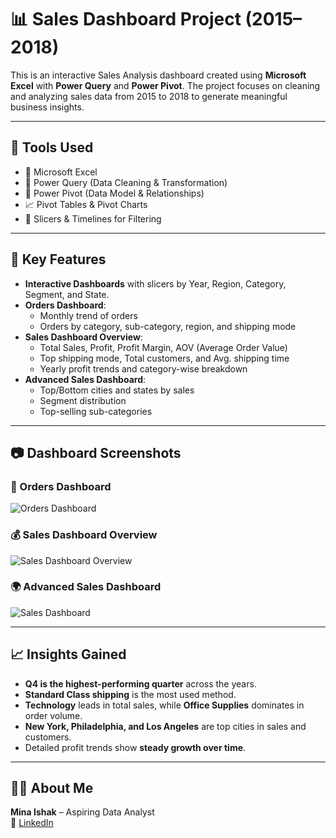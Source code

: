 # 📊 Sales Dashboard Project (2015–2018)

This is an interactive Sales Analysis dashboard created using **Microsoft Excel** with **Power Query** and **Power Pivot**. The project focuses on cleaning and analyzing sales data from 2015 to 2018 to generate meaningful business insights.

---

## 🚀 Tools Used

- 📌 Microsoft Excel
- 🔄 Power Query (Data Cleaning & Transformation)
- 🔗 Power Pivot (Data Model & Relationships)
- 📈 Pivot Tables & Pivot Charts
- 🎯 Slicers & Timelines for Filtering

---

## 📌 Key Features

- **Interactive Dashboards** with slicers by Year, Region, Category, Segment, and State.
- **Orders Dashboard**:  
  - Monthly trend of orders  
  - Orders by category, sub-category, region, and shipping mode  
- **Sales Dashboard Overview**:  
  - Total Sales, Profit, Profit Margin, AOV (Average Order Value)  
  - Top shipping mode, Total customers, and Avg. shipping time  
  - Yearly profit trends and category-wise breakdown  
- **Advanced Sales Dashboard**:  
  - Top/Bottom cities and states by sales  
  - Segment distribution  
  - Top-selling sub-categories

---

## 📷 Dashboard Screenshots

### 🧾 Orders Dashboard
![Orders Dashboard](images/Orders.png)

### 💰 Sales Dashboard Overview
![Sales Dashboard Overview](images/OverView.png)

### 🌍 Advanced Sales Dashboard
![Sales Dashboard](images/Sales.png)

---


## 📈 Insights Gained

- **Q4 is the highest-performing quarter** across the years.
- **Standard Class shipping** is the most used method.
- **Technology** leads in total sales, while **Office Supplies** dominates in order volume.
- **New York, Philadelphia, and Los Angeles** are top cities in sales and customers.
- Detailed profit trends show **steady growth over time**.

---

## 👨‍💻 About Me

**Mina Ishak** – Aspiring Data Analyst  
🔗 [LinkedIn](https://www.linkedin.com/in/mina-ishak-8591a6219)  

